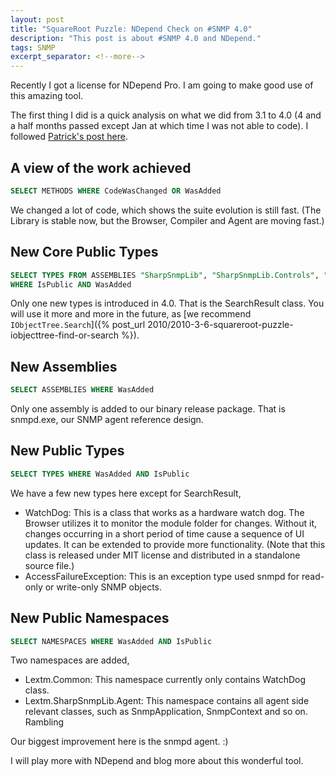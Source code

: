 ```yaml
---
layout: post
title: "SquareRoot Puzzle: NDepend Check on #SNMP 4.0"
description: "This post is about #SNMP 4.0 and NDepend."
tags: SNMP
excerpt_separator: <!--more-->
---
```


Recently I got a license for NDepend Pro. I am going to make good use of this amazing tool.

The first thing I did is a quick analysis on what we did from 3.1 to 4.0 (4 and a half months passed except Jan at which time I was not able to code). I followed [Patrick's post here](http://codebetter.com/blogs/patricksmacchia/archive/2009/05/21/a-quick-analyze-of-the-net-fx-v4-0-beta1.aspx).

<!--more-->

## A view of the work achieved

``` sql
SELECT METHODS WHERE CodeWasChanged OR WasAdded
```

We changed a lot of code, which shows the suite evolution is still fast. (The Library is stable now, but the Browser, Compiler and Agent are moving fast.)

## New Core Public Types

``` sql
SELECT TYPES FROM ASSEMBLIES "SharpSnmpLib", "SharpSnmpLib.Controls", "SharpSnmpLib.Mib"
WHERE IsPublic AND WasAdded
```

Only one new types is introduced in 4.0. That is the SearchResult class. You will use it more and more in the future, as [we recommend `IObjectTree.Search`]({% post_url 2010/2010-3-6-squareroot-puzzle-iobjecttree-find-or-search %}).

## New Assemblies

``` sql
SELECT ASSEMBLIES WHERE WasAdded
```

Only one assembly is added to our binary release package. That is snmpd.exe, our SNMP agent reference design.

## New Public Types

``` sql
SELECT TYPES WHERE WasAdded AND IsPublic
```

We have a few new types here except for SearchResult,

- WatchDog: This is a class that works as a hardware watch dog. The Browser utilizes it to monitor the module folder for changes. Without it, changes occurring in a short period of time cause a sequence of UI updates. It can be extended to provide more functionality. (Note that this class is released under MIT license and distributed in a standalone source file.)
- AccessFailureException: This is an exception type used snmpd for read-only or write-only SNMP objects.

## New Public Namespaces

``` sql
SELECT NAMESPACES WHERE WasAdded AND IsPublic
```

Two namespaces are added,

- Lextm.Common: This namespace currently only contains WatchDog class.
- Lextm.SharpSnmpLib.Agent: This namespace contains all agent side relevant classes, such as SnmpApplication, SnmpContext and so on.
  Rambling

Our biggest improvement here is the snmpd agent. :)

I will play more with NDepend and blog more about this wonderful tool.
